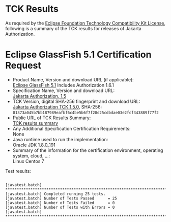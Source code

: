 TCK Results
===========

As required by the
[Eclipse Foundation Technology Compatibility Kit License](https://www.eclipse.org/legal/tck.php),
following is a summary of the TCK results for releases of Jakarta Authorization.

# Eclipse GlassFish 5.1 Certification Request

- Product Name, Version and download URL (if applicable): <br/>
  [Eclipse GlassFish 5.1](https://eclipse-ee4j.github.io/glassfish/download)
  Includes Authorization 1.6.1
- Specification Name, Version and download URL: <br/>
  [Jakarta Authorization, 1.5](https://jakarta.ee/specifications/authorization/1.5/)
- TCK Version, digital SHA-256 fingerprint and download URL: <br/>
  [Jakarta Authorization TCK 1.5.0](https://download.eclipse.org/jakartaee/authorization/1.5/eclipse-authorization-tck-1.5.0.zip), SHA-256: `81373a045b7bb187989eafbf6c4be5b6f7f28d25cdbdae03e2fcf343889f77f2`
- Public URL of TCK Results Summary: <br/>
  [TCK results summary](TCK-Results.html)
- Any Additional Specification Certification Requirements: <br/>
  None
- Java runtime used to run the implementation: <br/>
  Oracle JDK 1.8.0_191
- Summary of the information for the certification environment, operating system, cloud, ...: <br/>
  Linux Centos 7


Test results:

```

[javatest.batch] ********************************************************************************
[javatest.batch] Completed running 25 tests.
[javatest.batch] Number of Tests Passed      = 25
[javatest.batch] Number of Tests Failed      = 0
[javatest.batch] Number of Tests with Errors = 0
[javatest.batch] ********************************************************************************
```
